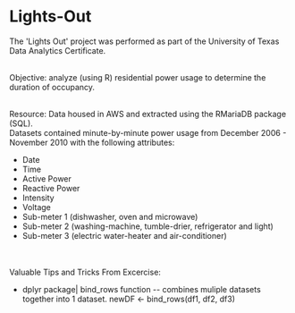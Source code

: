 # Lights-Out
The 'Lights Out' project was performed as part of the University of Texas Data Analytics Certificate. 

<br> Objective: analyze (using R) residential power usage to determine the duration of occupancy. 

<br> Resource: Data housed in AWS and extracted using the RMariaDB package (SQL).
<br>Datasets contained minute-by-minute power usage from December 2006 - November 2010 with the following attributes: 
<ul>
	<li>Date</li>
 	<li>Time</li>
	<li>Active Power</li>
	<li>Reactive Power</li>
 	<li>Intensity</li>
	<li>Voltage</li>
	<li>Sub-meter 1 (dishwasher, oven and microwave)</li>
 	<li>Sub-meter 2 (washing-machine, tumble-drier, refrigerator and light)</li>
	<li>Sub-meter 3 (electric water-heater and air-conditioner)</li>
</ul>

<br><br>
Valuable Tips and Tricks From Excercise: 
<ul>
	<li>dplyr package| bind_rows function -- combines muliple datasets together into 1 dataset. newDF <- bind_rows(df1, df2, df3)</li>

</ul>
